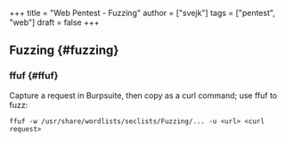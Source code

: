 +++
title = "Web Pentest - Fuzzing"
author = ["svejk"]
tags = ["pentest", "web"]
draft = false
+++

## Fuzzing {#fuzzing}


### ffuf {#ffuf}

Capture a request in Burpsuite, then copy as a curl command; use ffuf to fuzz:

```shell { linenos=true, linenostart=1 }
ffuf -w /usr/share/wordlists/seclists/Fuzzing/... -u <url> <curl request>
```
